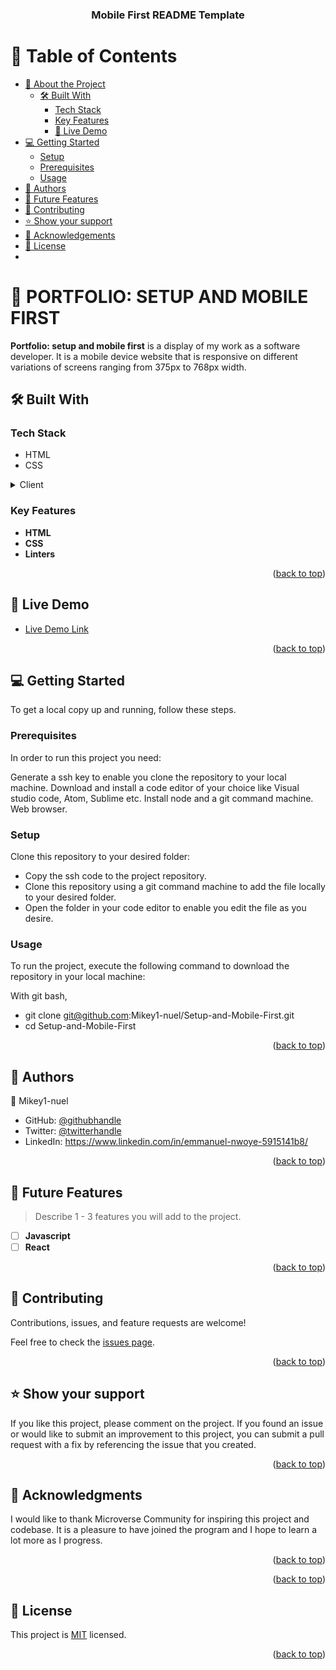<a name="readme-top"></a>

<div align="center">
  
  <h3><b>Mobile First README Template</b></h3>

</div>

# 📗 Table of Contents

- [📖 About the Project](#about-project)
  - [🛠 Built With](#built-with)
    - [Tech Stack](#tech-stack)
    - [Key Features](#key-features)
    - [🚀 Live Demo](#live-demo)
- [💻 Getting Started](#getting-started)
  - [Setup](#setup)
  - [Prerequisites](#prerequisites)
  - [Usage](#usage)
- [👥 Authors](#authors)
- [🔭 Future Features](#future-features)
- [🤝 Contributing](#contributing)
- [⭐️ Show your support](#support)
- [🙏 Acknowledgements](#acknowledgements)
- [📝 License](#license)
- 

# 📖 PORTFOLIO: SETUP AND MOBILE FIRST <a name="about-project"></a>

**Portfolio: setup and mobile first** is a display of my work as a software developer. It is a mobile device website that is responsive on different variations of screens ranging from 375px to 768px width.

## 🛠 Built With <a name="built-with"></a>

### Tech Stack <a name="tech-stack"></a>

 - HTML
 - CSS

<details>
  <summary>Client</summary>
  <ul>
    <li><a href="https://reactjs.org/">React.js</a></li>
  </ul>
</details>


### Key Features <a name="key-features"></a>


- **HTML**
- **CSS**
- **Linters**

<p align="right">(<a href="#readme-top">back to top</a>)</p>


## 🚀 Live Demo <a name="live-demo"></a>


- [Live Demo Link](https://mikey1-nuel.github.io/Setup-and-Mobile-First/)


<p align="right">(<a href="#readme-top">back to top</a>)</p>


## 💻 Getting Started <a name="getting-started"></a>


To get a local copy up and running, follow these steps.

### Prerequisites

In order to run this project you need:

Generate a ssh key to enable you clone the repository to your local machine.
Download and install a code editor of your choice like Visual studio code, Atom, Sublime etc.
Install node and a git command machine.
Web browser.


### Setup

Clone this repository to your desired folder:

- Copy the ssh code to the project repository.
- Clone this repository using a git command machine to add the file locally to your desired folder.
- Open the folder in your code editor to enable you edit the file as you desire.


### Usage

To run the project, execute the following command to download the repository in your local machine:

With git bash,

- git clone git@github.com:Mikey1-nuel/Setup-and-Mobile-First.git
- cd Setup-and-Mobile-First

<p align="right">(<a href="#readme-top">back to top</a>)</p>


## 👥 Authors <a name="authors"></a>


👤 Mikey1-nuel

- GitHub: [@githubhandle](https://github.com/githubhandle)
- Twitter: [@twitterhandle](https://twitter.com/twitterhandle)
- LinkedIn: https://www.linkedin.com/in/emmanuel-nwoye-5915141b8/

<p align="right">(<a href="#readme-top">back to top</a>)</p>


## 🔭 Future Features <a name="future-features"></a>

> Describe 1 - 3 features you will add to the project.

- [ ] **Javascript**
- [ ] **React**

<p align="right">(<a href="#readme-top">back to top</a>)</p>


## 🤝 Contributing <a name="contributing"></a>

Contributions, issues, and feature requests are welcome!

Feel free to check the [issues page](../../issues/).

<p align="right">(<a href="#readme-top">back to top</a>)</p>


## ⭐️ Show your support <a name="support"></a>


If you like this project, please comment on the project. If you found an issue or would like to submit an improvement to this project, you can submit a pull request with a fix by referencing the issue that you created.

<p align="right">(<a href="#readme-top">back to top</a>)</p>

## 🙏 Acknowledgments <a name="acknowledgements"></a>


I would like to thank Microverse Community for inspiring this project and codebase. It is a pleasure to have joined the program and I hope to learn a lot more as I progress.

<p align="right">(<a href="#readme-top">back to top</a>)</p>


<p align="right">(<a href="#readme-top">back to top</a>)</p>


## 📝 License <a name="license"></a>

This project is [MIT](./LICENSE) licensed.

<p align="right">(<a href="#readme-top">back to top</a>)</p>
